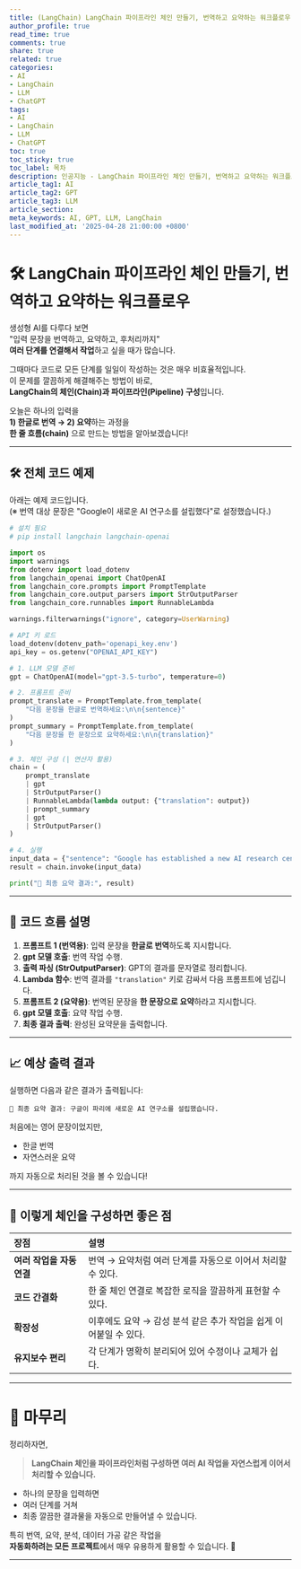 ```yaml
---
title: (LangChain) LangChain 파이프라인 체인 만들기, 번역하고 요약하는 워크플로우
author_profile: true
read_time: true
comments: true
share: true
related: true
categories:
- AI
- LangChain
- LLM
- ChatGPT
tags:
- AI
- LangChain
- LLM
- ChatGPT
toc: true
toc_sticky: true
toc_label: 목차
description: 인공지능 - LangChain 파이프라인 체인 만들기, 번역하고 요약하는 워크플로우
article_tag1: AI
article_tag2: GPT
article_tag3: LLM
article_section: 
meta_keywords: AI, GPT, LLM, LangChain
last_modified_at: '2025-04-28 21:00:00 +0800'
---
```



# 🛠 LangChain 파이프라인 체인 만들기, 번역하고 요약하는 워크플로우

생성형 AI를 다루다 보면  
"입력 문장을 번역하고, 요약하고, 후처리까지"  
**여러 단계를 연결해서 작업**하고 싶을 때가 많습니다.

그때마다 코드로 모든 단계를 일일이 작성하는 것은 매우 비효율적입니다.  
이 문제를 깔끔하게 해결해주는 방법이 바로,  
**LangChain의 체인(Chain)과 파이프라인(Pipeline) 구성**입니다.

오늘은 하나의 입력을  
**1) 한글로 번역 → 2) 요약**하는 과정을  
**한 줄 흐름(chain)** 으로 만드는 방법을 알아보겠습니다!

---

## 🛠 전체 코드 예제

아래는 예제 코드입니다.  
(※ 번역 대상 문장은 "Google이 새로운 AI 연구소를 설립했다"로 설정했습니다.)

```python
# 설치 필요
# pip install langchain langchain-openai

import os
import warnings
from dotenv import load_dotenv
from langchain_openai import ChatOpenAI
from langchain_core.prompts import PromptTemplate
from langchain_core.output_parsers import StrOutputParser
from langchain_core.runnables import RunnableLambda

warnings.filterwarnings("ignore", category=UserWarning)

# API 키 로드
load_dotenv(dotenv_path='openapi_key.env')
api_key = os.getenv("OPENAI_API_KEY")

# 1. LLM 모델 준비
gpt = ChatOpenAI(model="gpt-3.5-turbo", temperature=0)

# 2. 프롬프트 준비
prompt_translate = PromptTemplate.from_template(
    "다음 문장을 한글로 번역하세요:\n\n{sentence}"
)
prompt_summary = PromptTemplate.from_template(
    "다음 문장을 한 문장으로 요약하세요:\n\n{translation}"
)

# 3. 체인 구성 (| 연산자 활용)
chain = (
    prompt_translate
    | gpt
    | StrOutputParser()
    | RunnableLambda(lambda output: {"translation": output})
    | prompt_summary
    | gpt
    | StrOutputParser()
)

# 4. 실행
input_data = {"sentence": "Google has established a new AI research center in Paris."}
result = chain.invoke(input_data)

print("📌 최종 요약 결과:", result)
```

---

## 🧩 코드 흐름 설명

1. **프롬프트 1 (번역용)**: 입력 문장을 **한글로 번역**하도록 지시합니다.
2. **gpt 모델 호출**: 번역 작업 수행.
3. **출력 파싱 (StrOutputParser)**: GPT의 결과를 문자열로 정리합니다.
4. **Lambda 함수**: 번역 결과를 `"translation"` 키로 감싸서 다음 프롬프트에 넘깁니다.
5. **프롬프트 2 (요약용)**: 번역된 문장을 **한 문장으로 요약**하라고 지시합니다.
6. **gpt 모델 호출**: 요약 작업 수행.
7. **최종 결과 출력**: 완성된 요약문을 출력합니다.

---

## 📈 예상 출력 결과

실행하면 다음과 같은 결과가 출력됩니다:

```plaintext
📌 최종 요약 결과: 구글이 파리에 새로운 AI 연구소를 설립했습니다.
```

처음에는 영어 문장이었지만,
- 한글 번역
- 자연스러운 요약

까지 자동으로 처리된 것을 볼 수 있습니다!

---

## 🎯 이렇게 체인을 구성하면 좋은 점

| 장점 | 설명 |
|:---|:---|
| **여러 작업을 자동 연결** | 번역 → 요약처럼 여러 단계를 자동으로 이어서 처리할 수 있다. |
| **코드 간결화** | 한 줄 체인 연결로 복잡한 로직을 깔끔하게 표현할 수 있다. |
| **확장성** | 이후에도 요약 → 감성 분석 같은 추가 작업을 쉽게 이어붙일 수 있다. |
| **유지보수 편리** | 각 단계가 명확히 분리되어 있어 수정이나 교체가 쉽다. |

---

# 📝 마무리

정리하자면,  
> **LangChain 체인을 파이프라인처럼 구성하면 여러 AI 작업을 자연스럽게 이어서 처리할 수 있습니다.**

- 하나의 문장을 입력하면
- 여러 단계를 거쳐
- 최종 깔끔한 결과물을 자동으로 만들어낼 수 있습니다.

특히 번역, 요약, 분석, 데이터 가공 같은 작업을  
**자동화하려는 모든 프로젝트**에서 매우 유용하게 활용할 수 있습니다. 🚀

---
